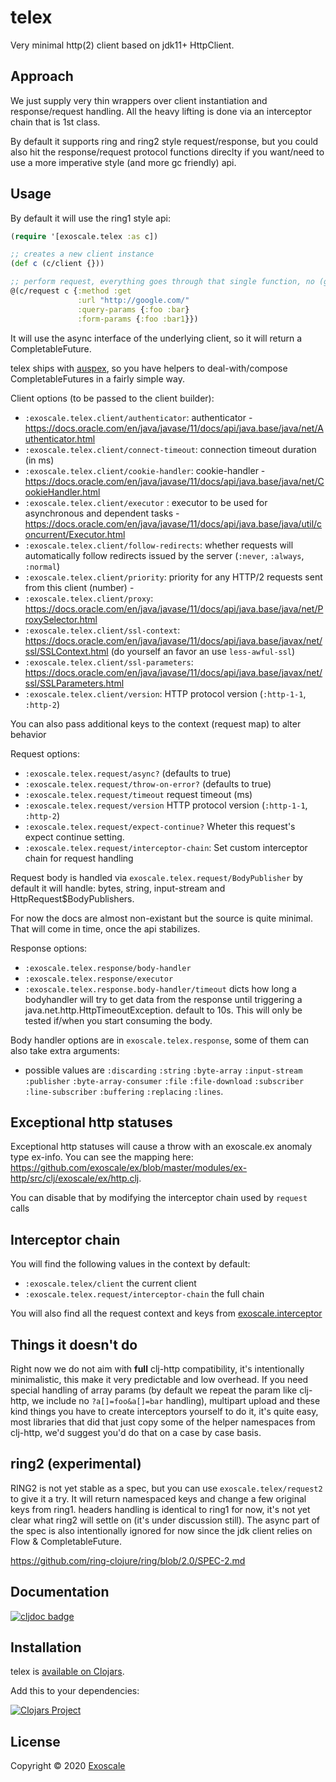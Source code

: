 # telex

Very minimal http(2) client based on jdk11+ HttpClient.

## Approach

We just supply very thin wrappers over client instantiation and
response/request handling. All the heavy lifting is done via an
interceptor chain that is 1st class.

By default it supports ring and ring2 style request/response, but you
could also hit the response/request protocol functions direclty if you
want/need to use a more imperative style (and more gc friendly) api.

## Usage

By default it will use the ring1 style api:

``` clj
(require '[exoscale.telex :as c])

;; creates a new client instance
(def c (c/client {}))

;; perform request, everything goes through that single function, no (get ...) (post ...), etc.
@(c/request c {:method :get
               :url "http://google.com/"
               :query-params {:foo :bar}
               :form-params {:foo :bar1}})
```

It will use the async interface of the underlying client, so it will
return a CompletableFuture.

telex ships with [auspex](https://github.com/mpenet/auspex/), so you
have helpers to deal-with/compose CompletableFutures in a fairly simple way.

Client options (to be passed to the client builder):

* `:exoscale.telex.client/authenticator`: authenticator - https://docs.oracle.com/en/java/javase/11/docs/api/java.base/java/net/Authenticator.html
* `:exoscale.telex.client/connect-timeout`: connection timeout duration (in ms)
* `:exoscale.telex.client/cookie-handler`: cookie-handler - https://docs.oracle.com/en/java/javase/11/docs/api/java.base/java/net/CookieHandler.html
* `:exoscale.telex.client/executor` : executor to be used for asynchronous and dependent tasks - https://docs.oracle.com/en/java/javase/11/docs/api/java.base/java/util/concurrent/Executor.html
* `:exoscale.telex.client/follow-redirects`: whether requests will automatically follow redirects issued by the server (`:never`, `:always`, `:normal`)
* `:exoscale.telex.client/priority`: priority for any HTTP/2 requests sent from this client (number) -
* `:exoscale.telex.client/proxy`: https://docs.oracle.com/en/java/javase/11/docs/api/java.base/java/net/ProxySelector.html
* `:exoscale.telex.client/ssl-context`: https://docs.oracle.com/en/java/javase/11/docs/api/java.base/javax/net/ssl/SSLContext.html (do yourself an favor an use `less-awful-ssl`)
* `:exoscale.telex.client/ssl-parameters`: https://docs.oracle.com/en/java/javase/11/docs/api/java.base/javax/net/ssl/SSLParameters.html
* `:exoscale.telex.client/version`: HTTP protocol version (`:http-1-1`, `:http-2`)

You can also pass additional keys to the context (request map) to alter behavior

Request options:

* `:exoscale.telex.request/async?` (defaults  to true)
* `:exoscale.telex.request/throw-on-error?` (defaults  to true)
* `:exoscale.telex.request/timeout` request timeout (ms)
* `:exoscale.telex.request/version` HTTP protocol version (`:http-1-1`, `:http-2`)
* `:exoscale.telex.request/expect-continue?` Wheter this request's expect continue setting.
* `:exoscale.telex.request/interceptor-chain`: Set custom interceptor chain for request handling


Request body is handled via
`exoscale.telex.request/BodyPublisher` by default it will
handle: bytes, string, input-stream and HttpRequest$BodyPublishers.

For now the docs are almost non-existant but the source is quite
minimal. That will come in time, once the api stabilizes.

Response options:

* `:exoscale.telex.response/body-handler`
* `:exoscale.telex.response/executor`
* `:exoscale.telex.response.body-handler/timeout` dicts how long a
  bodyhandler will try to get data from the response until triggering
  a java.net.http.HttpTimeoutException. default to 10s. This will only
  be tested if/when you start consuming the body.

Body handler options are in `exoscale.telex.response`, some
of them can also take extra arguments:

- possible values are `:discarding` `:string` `:byte-array`
`:input-stream` `:publisher` `:byte-array-consumer` `:file`
`:file-download` `:subscriber` `:line-subscriber` `:buffering`
`:replacing` `:lines`.

## Exceptional http statuses

Exceptional http statuses will cause a throw with an exoscale.ex
anomaly type ex-info. You can see the mapping here: https://github.com/exoscale/ex/blob/master/modules/ex-http/src/clj/exoscale/ex/http.clj.

You can disable that by modifying the interceptor chain used by `request` calls

## Interceptor chain

You will find the following values in the context by default:

* `:exoscale.telex/client` the current client
* `:exoscale.telex.request/interceptor-chain` the full chain

You will also find all the request context and keys from [exoscale.interceptor](https://github.com/exoscale/interceptor)

## Things it doesn't do

Right now we do not aim with **full** clj-http compatibility, it's
intentionally minimalistic, this make it very predictable and low
overhead.  If you need special handling of array params (by default we
repeat the param like clj-http, we include no `?a[]=foo&a[]=bar`
handling), multipart upload and these kind things you have to create
interceptors yourself to do it, it's quite easy, most libraries that
did that just copy some of the helper namespaces from clj-http, we'd
suggest you'd do that on a case by case basis.

## ring2 (experimental)

RING2 is not yet stable as a spec, but you can use
`exoscale.telex/request2` to give it a try. It will return
namespaced keys and change a few original keys from ring1. headers
handling is identical to ring1 for now, it's not yet clear what ring2
will settle on (it's under discussion still). The async part of the
spec is also intentionally ignored for now since the jdk client relies
on Flow & CompletableFuture.

https://github.com/ring-clojure/ring/blob/2.0/SPEC-2.md

## Documentation

[![cljdoc badge](https://cljdoc.xyz/badge/exoscale/telex)](https://cljdoc.xyz/d/exoscale/telex/CURRENT)

## Installation

telex is [available on Clojars](https://clojars.org/exoscale/telex).

Add this to your dependencies:

[![Clojars Project](https://img.shields.io/clojars/v/exoscale/telex.svg)](https://clojars.org/exoscale/telex)

## License

Copyright © 2020 [Exoscale](https://exoscale.com)
